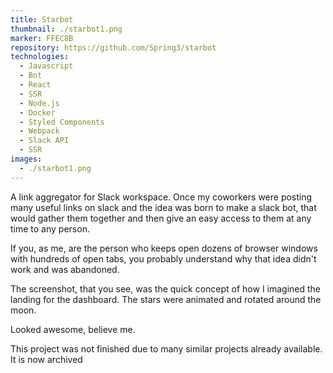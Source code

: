 ```yaml
---
title: Starbot
thumbnail: ./starbot1.png
marker: FFEC8B
repository: https://github.com/Spring3/starbot
technologies:
  - Javascript
  - Bot
  - React
  - SSR
  - Node.js
  - Docker
  - Styled Components
  - Webpack
  - Slack API
  - SSR
images:
  - ./starbot1.png
---
```


A link aggregator for Slack workspace. Once my coworkers were posting many useful links on slack and the idea was born to make a slack bot, that would gather them together and then give an easy access to them at any time to any person.

If you, as me, are the person who keeps open dozens of browser windows with hundreds of open tabs, you probably understand why that idea didn't work and was abandoned.

The screenshot, that you see, was the quick concept of how I imagined the landing for the dashboard. The stars were animated and rotated around the moon.

Looked awesome, believe me.

This project was not finished due to many similar projects already available. It is now archived
